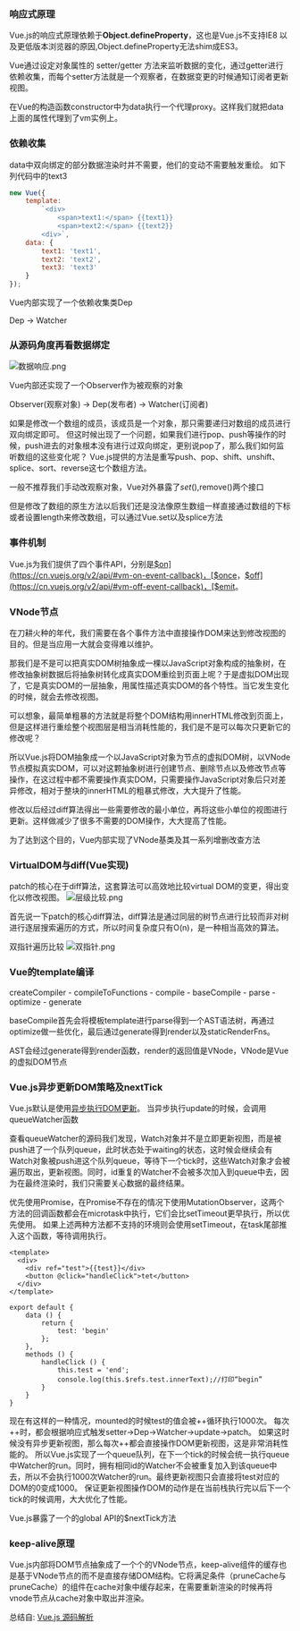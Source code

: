 ### 响应式原理
Vue.js的响应式原理依赖于**Object.defineProperty**，这也是Vue.js不支持IE8 以及更低版本浏览器的原因,Object.defineProperty无法shim成ES3。

Vue通过设定对象属性的 setter/getter 方法来监听数据的变化，通过getter进行依赖收集，而每个setter方法就是一个观察者，在数据变更的时候通知订阅者更新视图。

在Vue的构造函数constructor中为data执行一个代理proxy。这样我们就把data上面的属性代理到了vm实例上。

### 依赖收集
data中双向绑定的部分数据渲染时并不需要，他们的变动不需要触发重绘。
如下列代码中的text3
```js
new Vue({
    template: 
        `<div>
            <span>text1:</span> {{text1}}
            <span>text2:</span> {{text2}}
        <div>`,
    data: {
        text1: 'text1',
        text2: 'text2',
        text3: 'text3'
    }
});
```

Vue内部实现了一个依赖收集类Dep

Dep -> Watcher
### 从源码角度再看数据绑定
![数据响应.png](http://upload-images.jianshu.io/upload_images/3474707-ae18d9aae9801250.png?imageMogr2/auto-orient/strip%7CimageView2/2/w/1240)

Vue内部还实现了一个Observer作为被观察的对象

Observer(观察对象) -> Dep(发布者) -> Watcher(订阅者)

如果是修改一个数组的成员，该成员是一个对象，那只需要递归对数组的成员进行双向绑定即可。
但这时候出现了一个问题，如果我们进行pop、push等操作的时候，push进去的对象根本没有进行过双向绑定，更别说pop了，那么我们如何监听数组的这些变化呢？
 Vue.js提供的方法是重写push、pop、shift、unshift、splice、sort、reverse这七个数组方法。

一般不推荐我们手动改观察对象，Vue对外暴露了$set(),$remove()两个接口

但是修改了数组的原生方法以后我们还是没法像原生数组一样直接通过数组的下标或者设置length来修改数组，可以通过Vue.set以及splice方法

### 事件机制
Vue.js为我们提供了四个事件API，分别是[$on](https://cn.vuejs.org/v2/api/#vm-on-event-callback)，[$once](https://cn.vuejs.org/v2/api/#vm-once-event-callback)，[$off](https://cn.vuejs.org/v2/api/#vm-off-event-callback)，[$emit](https://cn.vuejs.org/v2/api/#vm-emit-event-%E2%80%A6args)。

### VNode节点
在刀耕火种的年代，我们需要在各个事件方法中直接操作DOM来达到修改视图的目的。但是当应用一大就会变得难以维护。

那我们是不是可以把真实DOM树抽象成一棵以JavaScript对象构成的抽象树，在修改抽象树数据后将抽象树转化成真实DOM重绘到页面上呢？于是虚拟DOM出现了，它是真实DOM的一层抽象，用属性描述真实DOM的各个特性。当它发生变化的时候，就会去修改视图。

可以想象，最简单粗暴的方法就是将整个DOM结构用innerHTML修改到页面上，但是这样进行重绘整个视图层是相当消耗性能的，我们是不是可以每次只更新它的修改呢？

所以Vue.js将DOM抽象成一个以JavaScript对象为节点的虚拟DOM树，以VNode节点模拟真实DOM，可以对这颗抽象树进行创建节点、删除节点以及修改节点等操作，在这过程中都不需要操作真实DOM，只需要操作JavaScript对象后只对差异修改，相对于整块的innerHTML的粗暴式修改，大大提升了性能。

修改以后经过diff算法得出一些需要修改的最小单位，再将这些小单位的视图进行更新。这样做减少了很多不需要的DOM操作，大大提高了性能。

为了达到这个目的，Vue内部实现了VNode基类及其一系列增删改查方法

### VirtualDOM与diff(Vue实现)
patch的核心在于diff算法，这套算法可以高效地比较virtual DOM的变更，得出变化以修改视图。
![层级比较.png](http://upload-images.jianshu.io/upload_images/3474707-570a639142646cde.png?imageMogr2/auto-orient/strip%7CimageView2/2/w/1240)



首先说一下patch的核心diff算法，diff算法是通过同层的树节点进行比较而非对树进行逐层搜索遍历的方式，所以时间复杂度只有O(n)，是一种相当高效的算法。

双指针遍历比较
![双指针.png](http://upload-images.jianshu.io/upload_images/3474707-b13ecd018e1a5461.png?imageMogr2/auto-orient/strip%7CimageView2/2/w/1240)

### Vue的template编译
createCompiler - compileToFunctions - compile - baseCompile - parse - optimize - generate

baseCompile首先会将模板template进行parse得到一个AST语法树，再通过optimize做一些优化，最后通过generate得到render以及staticRenderFns。

AST会经过generate得到render函数，render的返回值是VNode，VNode是Vue的虚拟DOM节点

### Vue.js异步更新DOM策略及nextTick

Vue.js默认是使用[异步执行DOM更新](https://cn.vuejs.org/v2/guide/reactivity.html#%E5%BC%82%E6%AD%A5%E6%9B%B4%E6%96%B0%E9%98%9F%E5%88%97)。 当异步执行update的时候，会调用queueWatcher函数

查看queueWatcher的源码我们发现，Watch对象并不是立即更新视图，而是被push进了一个队列queue，此时状态处于waiting的状态，这时候会继续会有Watch对象被push进这个队列queue，等待下一个tick时，这些Watch对象才会被遍历取出，更新视图。同时，id重复的Watcher不会被多次加入到queue中去，因为在最终渲染时，我们只需要关心数据的最终结果。

优先使用Promise，在Promise不存在的情况下使用MutationObserver，这两个方法的回调函数都会在microtask中执行，它们会比setTimeout更早执行，所以优先使用。 如果上述两种方法都不支持的环境则会使用setTimeout，在task尾部推入这个函数，等待调用执行。
```
<template>
  <div>
    <div ref="test">{{test}}</div>
    <button @click="handleClick">tet</button>
  </div>
</template>
```

```
export default {
    data () {
        return {
            test: 'begin'
        };
    },
    methods () {
        handleClick () {
            this.test = 'end';
            console.log(this.$refs.test.innerText);//打印“begin”
        }
    }
}
```
现在有这样的一种情况，mounted的时候test的值会被++循环执行1000次。 每次++时，都会根据响应式触发setter->Dep->Watcher->update->patch。 如果这时候没有异步更新视图，那么每次++都会直接操作DOM更新视图，这是非常消耗性能的。 
所以Vue.js实现了一个queue队列，在下一个tick的时候会统一执行queue中Watcher的run。同时，拥有相同id的Watcher不会被重复加入到该queue中去，所以不会执行1000次Watcher的run。最终更新视图只会直接将test对应的DOM的0变成1000。 保证更新视图操作DOM的动作是在当前栈执行完以后下一个tick的时候调用，大大优化了性能。

Vue.js暴露了一个的global API的$nextTick方法

### keep-alive原理
Vue.js内部将DOM节点抽象成了一个个的VNode节点，keep-alive组件的缓存也是基于VNode节点的而不是直接存储DOM结构。它将满足条件（pruneCache与pruneCache）的组件在cache对象中缓存起来，在需要重新渲染的时候再将vnode节点从cache对象中取出并渲染。

总结自:
[Vue.js 源码解析](https://github.com/answershuto/learnVue)






